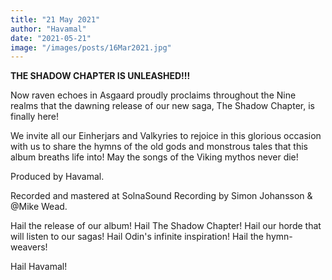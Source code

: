 ```yaml
---
title: "21 May 2021"
author: "Havamal"
date: "2021-05-21"
image: "/images/posts/16Mar2021.jpg"
---
```


**THE SHADOW CHAPTER IS UNLEASHED!!!**

Now raven echoes in Asgaard proudly proclaims throughout the Nine realms that the dawning release of our new saga, The Shadow Chapter, is finally here!

We invite all our Einherjars and Valkyries to rejoice in this glorious occasion with us to share the hymns of the old gods and monstrous tales that this album breaths life into! May the songs of the Viking mythos never die!

Produced by Havamal.

Recorded and mastered at SolnaSound Recording by Simon Johansson & @Mike Wead.

Hail the release of our album! Hail The Shadow Chapter! Hail our horde that will listen to our sagas! Hail Odin's infinite inspiration! Hail the hymn-weavers!

Hail Havamal!
